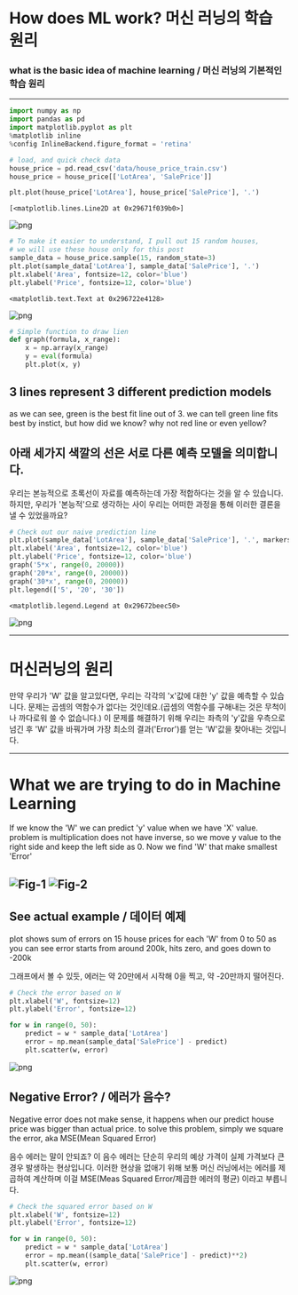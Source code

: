 
# How does ML work? 머신 러닝의 학습 원리
### what is the basic idea of machine learning / 머신 러닝의 기본적인 학습 원리
--- 


```python
import numpy as np
import pandas as pd
import matplotlib.pyplot as plt
%matplotlib inline
%config InlineBackend.figure_format = 'retina'
```


```python
# load, and quick check data
house_price = pd.read_csv('data/house_price_train.csv')
house_price = house_price[['LotArea', 'SalePrice']]

plt.plot(house_price['LotArea'], house_price['SalePrice'], '.')
```




    [<matplotlib.lines.Line2D at 0x29671f039b0>]




![png](/img/posts/How%20does%20ML%20work_files/How%20does%20ML%20work_2_1.png)



```python
# To make it easier to understand, I pull out 15 random houses,
# we will use these house only for this post
sample_data = house_price.sample(15, random_state=3)
plt.plot(sample_data['LotArea'], sample_data['SalePrice'], '.')
plt.xlabel('Area', fontsize=12, color='blue')
plt.ylabel('Price', fontsize=12, color='blue')
```




    <matplotlib.text.Text at 0x296722e4128>




![png](/img/posts/How%20does%20ML%20work_files/How%20does%20ML%20work_3_1.png)



```python
# Simple function to draw lien
def graph(formula, x_range):
    x = np.array(x_range)
    y = eval(formula)
    plt.plot(x, y)
```

## 3 lines represent 3 different prediction models
as we can see, green is the best fit line out of 3. we can tell green line fits best by instict, but how did we know? why not red line or even yellow?
## 아래 세가지 색깔의 선은 서로 다른 예측 모델을 의미합니다.
우리는 본능적으로 초록선이 자료를 예측하는데 가장 적합하다는 것을 알 수 있습니다. 하지만, 우리가 '본능적'으로 생각하는 사이 우리는 어떠한 과정을 통해 이러한 결론을 낼 수 있었을까요?


```python
# Check out our naive prediction line
plt.plot(sample_data['LotArea'], sample_data['SalePrice'], '.', markersize=8, label='_nolegend_')
plt.xlabel('Area', fontsize=12, color='blue')
plt.ylabel('Price', fontsize=12, color='blue')
graph('5*x', range(0, 20000))
graph('20*x', range(0, 20000))
graph('30*x', range(0, 20000))
plt.legend(['5', '20', '30'])
```




    <matplotlib.legend.Legend at 0x29672beec50>




![png](/img/posts/How%20does%20ML%20work_files/How%20does%20ML%20work_6_1.png)


---
# 머신러닝의 원리
만약 우리가 'W' 값을 알고있다면, 우리는 각각의 'x'값에 대한 'y' 값을 예측할 수 있습니다.
문제는 곱셈의 역함수가 없다는 것인데요.(곱셈의 역함수를 구해내는 것은 무척이나 까다로워 쓸 수 없습니다.) 
이 문제를 해결하기 위해 우리는 좌측의 'y'값을 우측으로 넘긴 후 'W' 값을 바꿔가며 가장 최소의 결과('Error')를 얻는 'W'값을 찾아내는 것입니다.

---
# What we are trying to do in Machine Learning
If we know the 'W' we can predict 'y' value when we have 'X' value.
problem is multiplication does not have inverse, so we move y value to the right side
and keep the left side as 0. Now we find 'W' that make smallest 'Error'

![Fig-1](/img/posts/How%20does%20ML%20work_files/Fig_1.png)
![Fig-2](/img/posts/How%20does%20ML%20work_files/Fig_2.png)
---
## See actual example / 데이터 예제
plot shows sum of errors on 15 house prices for each 'W' from 0 to 50
as you can see error starts from around 200k, hits zero, and goes down to -200k

그래프에서 볼 수 있듯, 에러는 약 20만에서 시작해 0을 찍고, 약 -20만까지 떨어진다.


```python
# Check the error based on W
plt.xlabel('W', fontsize=12)
plt.ylabel('Error', fontsize=12)

for w in range(0, 50):
    predict = w * sample_data['LotArea']
    error = np.mean(sample_data['SalePrice'] - predict)
    plt.scatter(w, error)
```


![png](/img/posts/How%20does%20ML%20work_files/How%20does%20ML%20work_11_0.png)


## Negative Error? / 에러가 음수?
Negative error does not make sense, it happens when our predict house price was bigger than actual price. to solve this problem, simply we square the error, aka MSE(Mean Squared Error)

음수 에러는 말이 안되죠? 이 음수 에러는 단순히 우리의 예상 가격이 실제 가격보다 큰 경우 발생하는 현상입니다. 이러한 현상을 없애기 위해 보통 머신 러닝에서는 에러를 제곱하여 계산하며 이걸 MSE(Meas Squared Error/제곱한 에러의 평균) 이라고 부릅니다. 


```python
# Check the squared error based on W
plt.xlabel('W', fontsize=12)
plt.ylabel('Error', fontsize=12)

for w in range(0, 50):
    predict = w * sample_data['LotArea']
    error = np.mean((sample_data['SalePrice'] - predict)**2)
    plt.scatter(w, error)
```


![png](/img/posts/How%20does%20ML%20work_files/How%20does%20ML%20work_13_0.png)

